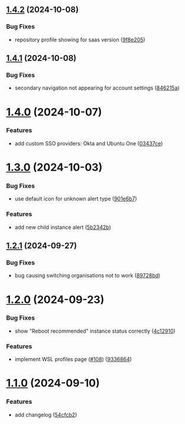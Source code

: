 ## [1.4.2](https://github.com/canonical/landscape-dashboard/compare/v1.4.1...v1.4.2) (2024-10-08)


### Bug Fixes

* repository profile showing for saas version ([9f8e205](https://github.com/canonical/landscape-dashboard/commit/9f8e205d7f2f2977dedcf556a165b395165183f4))

## [1.4.1](https://github.com/canonical/landscape-dashboard/compare/v1.4.0...v1.4.1) (2024-10-08)


### Bug Fixes

* secondary navigation not appearing for account settings ([846215a](https://github.com/canonical/landscape-dashboard/commit/846215ae426fd49baff64a76d574fbe61860491d))

# [1.4.0](https://github.com/canonical/landscape-dashboard/compare/v1.3.0...v1.4.0) (2024-10-07)


### Features

* add custom SSO providers: Okta and Ubuntu One ([03437ce](https://github.com/canonical/landscape-dashboard/commit/03437ce7bac8e055f848062251b19884f39a2930))

# [1.3.0](https://github.com/canonical/landscape-dashboard/compare/v1.2.1...v1.3.0) (2024-10-03)


### Bug Fixes

* use default icon for unknown alert type ([901e6b7](https://github.com/canonical/landscape-dashboard/commit/901e6b775b3c06cb77ad70455b575354b6921d5b))


### Features

* add new child instance alert ([5b2342b](https://github.com/canonical/landscape-dashboard/commit/5b2342b4b2004da55fdf1036a0dbbeef5e06c03a))

## [1.2.1](https://github.com/canonical/landscape-dashboard/compare/v1.2.0...v1.2.1) (2024-09-27)


### Bug Fixes

* bug causing switching organisations not to work ([89728bd](https://github.com/canonical/landscape-dashboard/commit/89728bdf2df276f4a7b6604f751b856e74fa0820))

# [1.2.0](https://github.com/canonical/landscape-dashboard/compare/v1.1.0...v1.2.0) (2024-09-23)


### Bug Fixes

* show "Reboot recommended" instance status correctly ([4c12910](https://github.com/canonical/landscape-dashboard/commit/4c12910eecf1e424e4b8565055b7699f9f138c84))


### Features

* implement WSL profiles page ([#108](https://github.com/canonical/landscape-dashboard/issues/108)) ([9336864](https://github.com/canonical/landscape-dashboard/commit/93368642f6b2e7226dff23a2a68e353a7378a2c5))

# [1.1.0](https://github.com/canonical/landscape-dashboard/compare/v1.0.0...v1.1.0) (2024-09-10)


### Features

* add changelog ([54cfcb2](https://github.com/canonical/landscape-dashboard/commit/54cfcb2b07b2dfae22ab07724c16ba7878a6924d))
